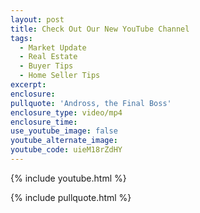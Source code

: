 ```yaml
---
layout: post
title: Check Out Our New YouTube Channel
tags:
  - Market Update
  - Real Estate
  - Buyer Tips
  - Home Seller Tips
excerpt:
enclosure:
pullquote: 'Andross, the Final Boss'
enclosure_type: video/mp4
enclosure_time:
use_youtube_image: false
youtube_alternate_image:
youtube_code: uieM18rZdHY
---
```

{% include youtube.html %}

{% include pullquote.html %}
